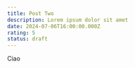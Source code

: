 ```yaml
---
title: Post Two
description: Lorem ipsum dolor sit amet
date: 2024-07-06T16:00:00.000Z
rating: 5
status: draft
---
```

Ciao
